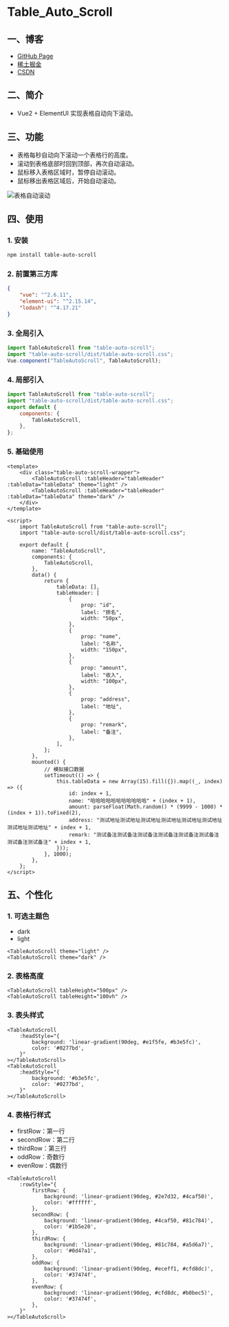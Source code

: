 # Table_Auto_Scroll

## 一、博客

- [GitHub Page](https://yuziikuko.github.io/articles/12.html)
- [稀土掘金](https://juejin.cn/post/7501649816371445798)
- [CSDN](https://blog.csdn.net/qq_41728543/article/details/147797785?spm=1001.2014.3001.5501)

## 二、简介

- Vue2 + ElementUI 实现表格自动向下滚动。

## 三、功能

- 表格每秒自动向下滚动一个表格行的高度。
- 滚动到表格底部时回到顶部，再次自动滚动。
- 鼠标移入表格区域时，暂停自动滚动。
- 鼠标移出表格区域后，开始自动滚动。

<img src="https://p6-xtjj-sign.byteimg.com/tos-cn-i-73owjymdk6/5959a72249574c2fb23917193e96bc78~tplv-73owjymdk6-jj-mark-v1:0:0:0:0:5o6Y6YeR5oqA5pyv56S-5Yy6IEAg6YOB5a2QSUtVS08=:q75.awebp?rk3s=f64ab15b&x-expires=1747301080&x-signature=F%2BVZqnwUShoC%2FXTPQZ8P7RA%2B2hE%3D" alt="表格自动滚动" />

## 四、使用

### 1. 安装

```bash
npm install table-auto-scroll
```

### 2. 前置第三方库

```json
{
    "vue": "^2.6.11",
    "element-ui": "^2.15.14",
    "lodash": "^4.17.21"
}
```

### 3. 全局引入

```js
import TableAutoScroll from "table-auto-scroll";
import "table-auto-scroll/dist/table-auto-scroll.css";
Vue.component("TableAutoScroll", TableAutoScroll);
```

### 4. 局部引入

```js
import TableAutoScroll from "table-auto-scroll";
import "table-auto-scroll/dist/table-auto-scroll.css";
export default {
    components: {
        TableAutoScroll,
    },
};
```

### 5. 基础使用

```vue
<template>
    <div class="table-auto-scroll-wrapper">
        <TableAutoScroll :tableHeader="tableHeader" :tableData="tableData" theme="light" />
        <TableAutoScroll :tableHeader="tableHeader" :tableData="tableData" theme="dark" />
    </div>
</template>

<script>
    import TableAutoScroll from "table-auto-scroll";
    import "table-auto-scroll/dist/table-auto-scroll.css";

    export default {
        name: "TableAutoScroll",
        components: {
            TableAutoScroll,
        },
        data() {
            return {
                tableData: [],
                tableHeader: [
                    {
                        prop: "id",
                        label: "排名",
                        width: "50px",
                    },
                    {
                        prop: "name",
                        label: "名称",
                        width: "150px",
                    },
                    {
                        prop: "amount",
                        label: "收入",
                        width: "100px",
                    },
                    {
                        prop: "address",
                        label: "地址",
                    },
                    {
                        prop: "remark",
                        label: "备注",
                    },
                ],
            };
        },
        mounted() {
            // 模拟接口数据
            setTimeout(() => {
                this.tableData = new Array(15).fill({}).map((_, index) => ({
                    id: index + 1,
                    name: "哈哈哈哈哈哈哈哈哈哈哈" + (index + 1),
                    amount: parseFloat(Math.random() * (9999 - 1000) * (index + 1)).toFixed(2),
                    address: "测试地址测试地址测试地址测试地址测试地址测试地址测试地址测试地址" + index + 1,
                    remark: "测试备注测试备注测试备注测试备注测试备注测试备注测试备注测试备注" + index + 1,
                }));
            }, 1000);
        },
    };
</script>
```

## 五、个性化

### 1. 可选主题色

- dark
- light

```vue
<TableAutoScroll theme="light" />
<TableAutoScroll theme="dark" />
```

### 2. 表格高度

```vue
<TableAutoScroll tableHeight="500px" />
<TableAutoScroll tableHeight="100vh" />
```

### 3. 表头样式

```vue
<TableAutoScroll
    :headStyle="{
        background: 'linear-gradient(90deg, #e1f5fe, #b3e5fc)',
        color: '#0277bd',
    }"
></TableAutoScroll>
<TableAutoScroll
    :headStyle="{
        background: '#b3e5fc',
        color: '#0277bd',
    }"
></TableAutoScroll>
```

### 4. 表格行样式

- firstRow：第一行
- secondRow：第二行
- thirdRow：第三行
- oddRow：奇数行
- evenRow：偶数行

```vue
<TableAutoScroll
    :rowStyle="{
        firstRow: {
            background: 'linear-gradient(90deg, #2e7d32, #4caf50)',
            color: '#ffffff',
        },
        secondRow: {
            background: 'linear-gradient(90deg, #4caf50, #81c784)',
            color: '#1b5e20',
        },
        thirdRow: {
            background: 'linear-gradient(90deg, #81c784, #a5d6a7)',
            color: '#0d47a1',
        },
        oddRow: {
            background: 'linear-gradient(90deg, #eceff1, #cfd8dc)',
            color: '#37474f',
        },
        evenRow: {
            background: 'linear-gradient(90deg, #cfd8dc, #b0bec5)',
            color: '#37474f',
        },
    }"
></TableAutoScroll>
```
